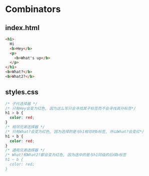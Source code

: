 # Combinators

## index.html

```html
<h1>
  Hi
  <b>Hey</b>
  <p>
    <b>What's up</b>
  </p>
</h1>
<b>What?</b>
<b>What2?</b>
```

## styles.css

```css
/* 子代选择器 */
/* 只有Hey会变为红色, 因为这么写只会寻找其子标签而不会寻找其孙标签*/
h1 > b {
  color: red;
}
/* 相邻兄弟选择器 */
/* 只有What?会变为红色, 因为选择的是与h1相邻的b标签, 所以What?会变红*/
h1 + b {
  color: red;
}
/* 通用兄弟选择器 */
/* What?和What2?都会变为红色, 因为选中的是与h1同级的后续b标签
h1 ~ b {
  color: red;
}
```
